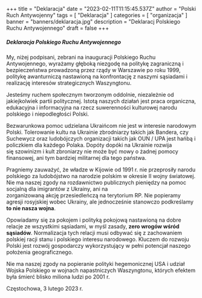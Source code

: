+++
title = "Deklaracja"
date = "2023-02-11T11:15:45.537Z"
author = "Polski Ruch Antywojenny"
tags = [ "Deklaracja" ]
categories = [ "organizacja" ]
banner = "banners/deklaracja.jpg"
description = "Deklaracj Polskiego Ruchu Antywojennego"
draft = false
+++

##### Deklaracja Polskiego Ruchu Antywojennego


My, niżej podpisani, zebrani na inauguracji Polskiego Ruchu Antywojennego,
wyrażamy głęboką niezgodę na politykę zagraniczną i bezpieczeństwa prowadzoną
przez rządy w Warszawie po roku 1999, politykę awanturniczą nastawioną
na konfrontację z naszymi sąsiadami i realizację interesów strategicznych
Waszyngtonu.


Jesteśmy ruchem społecznym tworzonym oddolnie, niezależnie od jakiejkolwiek
partii politycznej. Istotą naszych działań jest praca organiczna, edukacyjna
i informacyjna na rzecz suwerenności kulturowej narodu polskiego i niepodległości
Polski.


Bezwarunkowa pomoc udzielana Ukraińcom nie jest w interesie narodowym Polski.
Tolerowanie kultu na Ukrainie zbrodniarzy takich jak Bandera, czy Suchewycz
oraz ludobójczych organizacji takich jak OUN / UPA jest hańbą i policzkiem
dla każdego Polaka. Dopóty dopóki na Ukrainie rozwija się szowinizm i kult
zbroniarzy nie może być mowy o żadnej pomocy finansowej, ani tym bardziej
militarnej dla tego państwa.


Pragniemy zauważyć, że władze w Kijowie od 1991 r. nie przeprosiły narodu polskiego
za ludobójstwo na narodzie polskim w okresie II wojny światowej. Nie ma naszej zgody
na rozdawnictwo publicznych pieniędzy na pomoc socjalną dla imigrantów z Ukrainy,
ani na zorganizowaną akcję przesiedleńczą na terytorium RP. Nie popieramy agresji
rosyjskiej wobec Ukrainy, ale jednocześnie stanowczo podkreślamy __to nie nasza wojna__.


Opowiadamy się za pokojem i polityką pokojową nastawioną na dobre relacje ze wszystkimi
sąsiadami, w myśl zasady, __zero wrogów wśród sąsiadów__. Normalizacja tych relacji musi
odbywać się z zachowaniem polskiej racji stanu i polskiego interesu narodowego. Kluczem
do rozwoju Polski jest rozwój gospodarczy wykorzystujący w pełni potencjał naszego
położenia geograficznego.


Nie ma naszej zgody na popieranie polityki hegemonicznej USA i udział Wojska Polskiego
w wojnach napastniczych Waszyngtonu, których efektem była śmierć blisko miliona ludzi
po 2001 r.


Częstochowa, 3 lutego 2023 r.